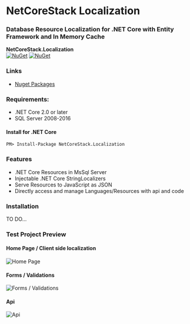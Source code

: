 # NetCoreStack Localization
### Database Resource Localization for .NET Core with Entity Framework and In Memory Cache

**NetCoreStack.Localization**  
[![NuGet](https://img.shields.io/nuget/v/NetCoreStack.Localization.svg?longCache=true&style=flat-square)](https://www.nuget.org/packages/NetCoreStack.Localization)
[![NuGet](https://img.shields.io/nuget/dt/NetCoreStack.Localization.svg?longCache=true&style=flat-square)](https://www.nuget.org/packages/NetCoreStack.Localization)


### Links
* [Nuget Packages](https://www.nuget.org/packages/NetCoreStack.Localization)

### Requirements:
* .NET Core 2.0 or later
* SQL Server 2008-2016

#### Install for .NET Core
```
PM> Install-Package NetCoreStack.Localization
```
<a name="Features"></a>
### Features
* .NET Core Resources in MsSql Server
* Injectable .NET Core StringLocalizers
* Serve Resources to JavaScript as JSON
* Directly access and manage Languages/Resources with api and code


### Installation
TO DO...

### Test Project Preview

#### Home Page / Client side localization
![Home Page](https://github.com/NetCoreStack/Localization/blob/master/Sample_01.png?raw=true)

#### Forms / Validations
![Forms / Validations](https://github.com/NetCoreStack/Localization/blob/master/Sample_02.png?raw=true)

#### Api
![Api](https://github.com/NetCoreStack/Localization/blob/master/Sample_03.png?raw=true)